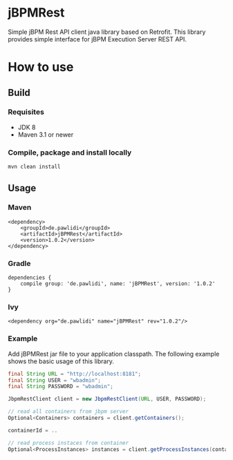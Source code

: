 # jBPMRest
Simple jBPM Rest API client java library based on Retrofit. This library provides simple interface for jBPM Execution Server REST API.

# How to use

## Build ##

### Requisites ###

* JDK 8
* Maven 3.1 or newer

### Compile, package and install locally ###

```
mvn clean install
```

## Usage ##

### Maven ###
```
<dependency>
	<groupId>de.pawlidi</groupId>
	<artifactId>jBPMRest</artifactId>
	<version>1.0.2</version>
</dependency>

```

### Gradle ###
```
dependencies {
    compile group: 'de.pawlidi', name: 'jBPMRest', version: '1.0.2'
}
```

### Ivy ###
```
<dependency org="de.pawlidi" name="jBPMRest" rev="1.0.2"/>
```

### Example ###


Add jBPMRest jar file to your application classpath. The following example shows the basic usage of this library.

```java
final String URL = "http://localhost:8181";
final String USER = "wbadmin";
final String PASSWORD = "wbadmin";

JbpmRestClient client = new JbpmRestClient(URL, USER, PASSWORD);

// read all containers from jbpm server
Optional<Containers> containers = client.getContainers();

containerId = ..

// read process instaces from container
Optional<ProcessInstances> instances = client.getProcessInstances(containerId, 0, 999, null, null, ProcessInstanceStatus.Active);

```
